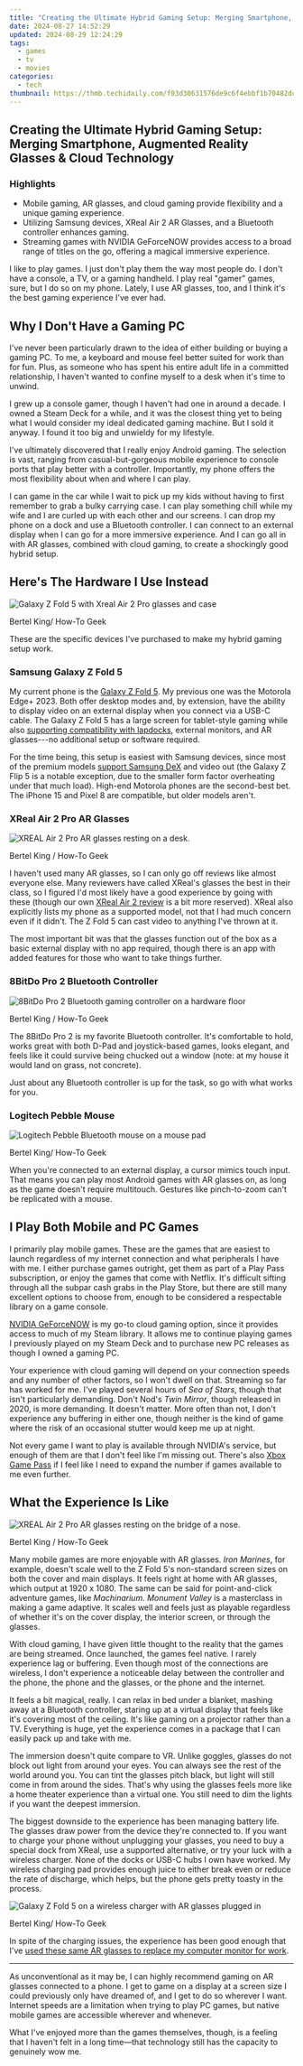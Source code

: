 ```yaml
---
title: "Creating the Ultimate Hybrid Gaming Setup: Merging Smartphone, Augmented Reality Glasses & Cloud Technology"
date: 2024-08-27 14:52:29
updated: 2024-08-29 12:24:29
tags:
  - games
  - tv
  - movies
categories:
  - tech
thumbnail: https://thmb.techidaily.com/f03d30631576de9c6f4ebbf1b70482dc429c1bbf94f405ab42db14407ed62e05.jpg
---
```


## Creating the Ultimate Hybrid Gaming Setup: Merging Smartphone, Augmented Reality Glasses & Cloud Technology

### Highlights

* Mobile gaming, AR glasses, and cloud gaming provide flexibility and a unique gaming experience.
* Utilizing Samsung devices, XReal Air 2 AR Glasses, and a Bluetooth controller enhances gaming.
* Streaming games with NVIDIA GeForceNOW provides access to a broad range of titles on the go, offering a magical immersive experience.

 I like to play games. I just don't play them the way most people do. I don't have a console, a TV, or a gaming handheld. I play real "gamer" games, sure, but I do so on my phone. Lately, I use AR glasses, too, and I think it's the best gaming experience I've ever had.

##  Why I Don't Have a Gaming PC

 I've never been particularly drawn to the idea of either building or buying a gaming PC. To me, a keyboard and mouse feel better suited for work than for fun. Plus, as someone who has spent his entire adult life in a committed relationship, I haven't wanted to confine myself to a desk when it's time to unwind.

 I grew up a console gamer, though I haven't had one in around a decade. I owned a Steam Deck for a while, and it was the closest thing yet to being what I would consider my ideal dedicated gaming machine. But I sold it anyway. I found it too big and unwieldy for my lifestyle.

 I've ultimately discovered that I really enjoy Android gaming. The selection is vast, ranging from casual-but-gorgeous mobile experience to console ports that play better with a controller. Importantly, my phone offers the most flexibility about when and where I can play.

 I can game in the car while I wait to pick up my kids without having to first remember to grab a bulky carrying case. I can play something chill while my wife and I are curled up with each other and our screens. I can drop my phone on a dock and use a Bluetooth controller. I can connect to an external display when I can go for a more immersive experience. And I can go all in with AR glasses, combined with cloud gaming, to create a shockingly good hybrid setup.

##  Here's The Hardware I Use Instead

![Galaxy Z Fold 5 with Xreal Air 2 Pro glasses and case](https://static1.howtogeekimages.com/wordpress/wp-content/uploads/wm/2024/06/1000062151.jpg) 

Bertel King/ How-To Geek 

 These are the specific devices I've purchased to make my hybrid gaming setup work.

###  Samsung Galaxy Z Fold 5

 My current phone is the [Galaxy Z Fold 5](https://extra-skills.techidaily.com/in-2024-perfecting-the-art-of-compelling-mosaic-imagery/). My previous one was the Motorola Edge+ 2023\. Both offer desktop modes and, by extension, have the ability to display video on an external display when you connect via a USB-C cable. The Galaxy Z Fold 5 has a large screen for tablet-style gaming while also [supporting compatibility with lapdocks](https://apple-account.techidaily.com/in-2024-how-to-reset-apple-id-and-apple-password-from-apple-iphone-15-plus-by-drfone-ios/), external monitors, and AR glasses---no additional setup or software required.

 For the time being, this setup is easiest with Samsung devices, since most of the premium models [support Samsung DeX](https://youtube-sure.techidaily.com/into-the-world-of-chroma-keying-youtubes-guide-to-green-screens-for-2024/) and video out (the Galaxy Z Flip 5 is a notable exception, due to the smaller form factor overheating under that much load). High-end Motorola phones are the second-best bet. The iPhone 15 and Pixel 8 are compatible, but older models aren't.

###  XReal Air 2 Pro AR Glasses

![XREAL Air 2 Pro AR glasses resting on a desk.](https://static1.howtogeekimages.com/wordpress/wp-content/uploads/wm/2024/05/1000061027.jpg) 

Bertel King / How-To Geek

 I haven't used many AR glasses, so I can only go off reviews like almost everyone else. Many reviewers have called XReal's glasses the best in their class, so I figured I'd most likely have a good experience by going with these (though our own [XReal Air 2 review](https://facebook-video-recording.techidaily.com/new-in-2024-understanding-the-technicalities-of-fb-360-streaming/) is a bit more reserved). XReal also explicitly lists my phone as a supported model, not that I had much concern even if it didn't. The Z Fold 5 can cast video to anything I've thrown at it.

 The most important bit was that the glasses function out of the box as a basic external display with no app required, though there is an app with added features for those who want to take things further.

###  8BitDo Pro 2 Bluetooth Controller

![8BitDo Pro 2 Bluetooth gaming controller on a hardware floor](https://static1.howtogeekimages.com/wordpress/wp-content/uploads/wm/2024/06/1000062150-1.jpg) 

Bertel King / How-To Geek

 The 8BitDo Pro 2 is my favorite Bluetooth controller. It's comfortable to hold, works great with both D-Pad and joystick-based games, looks elegant, and feels like it could survive being chucked out a window (note: at my house it would land on grass, not concrete).

 Just about any Bluetooth controller is up for the task, so go with what works for you.

###  Logitech Pebble Mouse

![Logitech Pebble Bluetooth mouse on a mouse pad](https://static1.howtogeekimages.com/wordpress/wp-content/uploads/wm/2024/06/1000062149.jpg) 

Bertel King/ How-To Geek 

 When you're connected to an external display, a cursor mimics touch input. That means you can play most Android games with AR glasses on, as long as the game doesn't require multitouch. Gestures like pinch-to-zoom can't be replicated with a mouse.

##  I Play Both Mobile and PC Games

 I primarily play mobile games. These are the games that are easiest to launch regardless of my internet connection and what peripherals I have with me. I either purchase games outright, get them as part of a Play Pass subscription, or enjoy the games that come with Netflix. It's difficult sifting through all the subpar cash grabs in the Play Store, but there are still many excellent options to choose from, enough to be considered a respectable library on a game console.

[NVIDIA GeForceNOW](https://instagram-video-recordings.techidaily.com/new-instagram-showcase-video-reversal-techniques-for-2024/) is my go-to cloud gaming option, since it provides access to much of my Steam library. It allows me to continue playing games I previously played on my Steam Deck and to purchase new PC releases as though I owned a gaming PC.

 Your experience with cloud gaming will depend on your connection speeds and any number of other factors, so I won't dwell on that. Streaming so far has worked for me. I've played several hours of _Sea of Stars_, though that isn't particularly demanding. Don't Nod's _Twin Mirror_, though released in 2020, is more demanding. It doesn't matter. More often than not, I don't experience any buffering in either one, though neither is the kind of game where the risk of an occasional stutter would keep me up at night.

 Not every game I want to play is available through NVIDIA's service, but enough of them are that I don't feel like I'm missing out. There's also [Xbox Game Pass](https://fox-info.techidaily.com/2024-approved-4-solutions-for-iphone-hdr-video-washed-out-in-premiere-pro/) if I feel like I need to expand the number if games available to me even further.

##  What the Experience Is Like

![XREAL Air 2 Pro AR glasses resting on the bridge of a nose.](https://static1.howtogeekimages.com/wordpress/wp-content/uploads/wm/2024/05/1000060992.jpg) 

Bertel King / How-To Geek

 Many mobile games are more enjoyable with AR glasses. _Iron Marines_, for example, doesn't scale well to the Z Fold 5's non-standard screen sizes on both the cover and main displays. It feels right at home with AR glasses, which output at 1920 x 1080\. The same can be said for point-and-click adventure games, like _Machinarium_. _Monument Valley_ is a masterclass in making a game adaptive. It scales well and feels just as playable regardless of whether it's on the cover display, the interior screen, or through the glasses.

 With cloud gaming, I have given little thought to the reality that the games are being streamed. Once launched, the games feel native. I rarely experience lag or buffering. Even though most of the connections are wireless, I don't experience a noticeable delay between the controller and the phone, the phone and the glasses, or the phone and the internet.

 It feels a bit magical, really. I can relax in bed under a blanket, mashing away at a Bluetooth controller, staring up at a virtual display that feels like it's covering most of the ceiling. It's like gaming on a projector rather than a TV. Everything is huge, yet the experience comes in a package that I can easily pack up and take with me.

 The immersion doesn't quite compare to VR. Unlike goggles, glasses do not block out light from around your eyes. You can always see the rest of the world around you. You can tint the glasses pitch black, but light will still come in from around the sides. That's why using the glasses feels more like a home theater experience than a virtual one. You still need to dim the lights if you want the deepest immersion.

 The biggest downside to the experience has been managing battery life. The glasses draw power from the device they're connected to. If you want to charge your phone without unplugging your glasses, you need to buy a special dock from XReal, use a supported alternative, or try your luck with a wireless charger. None of the docks or USB-C hubs I own have worked. My wireless charging pad provides enough juice to either break even or reduce the rate of discharge, which helps, but the phone gets pretty toasty in the process.

![Galaxy Z Fold 5 on a wireless charger with AR glasses plugged in](https://static1.howtogeekimages.com/wordpress/wp-content/uploads/wm/2024/06/1000062148.jpg) 

Bertel King/ How-To Geek 

 In spite of the charging issues, the experience has been good enough that I've [used these same AR glasses to replace my computer monitor for work](https://youtube-docs.techidaily.com/approved-expert-insights-where-to-invest-in-youtube-creator-revenue/).

---

 As unconventional as it may be, I can highly recommend gaming on AR glasses connected to a phone. I get to game on a display at a screen size I could previously only have dreamed of, and I get to do so wherever I want. Internet speeds are a limitation when trying to play PC games, but native mobile games are accessible wherever and whenever.

 What I've enjoyed more than the games themselves, though, is a feeling that I haven't felt in a long time—that technology still has the capacity to genuinely wow me.

<ins class="adsbygoogle"
     style="display:block"
     data-ad-format="autorelaxed"
     data-ad-client="ca-pub-7571918770474297"
     data-ad-slot="1223367746"></ins>



<ins class="adsbygoogle"
     style="display:block"
     data-ad-client="ca-pub-7571918770474297"
     data-ad-slot="8358498916"
     data-ad-format="auto"
     data-full-width-responsive="true"></ins>
